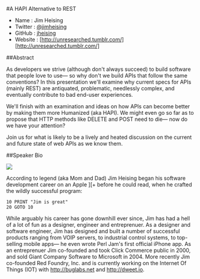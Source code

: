#A HAPI Alternative to REST

* Name      : Jim Heising
* Twitter   : [@jimheising][]
* GitHub    : [jheising][]
* Website   : [http://unresearched.tumblr.com/][http://unresearched.tumblr.com/]

##Abstract

As developers we strive (although don't always succeed) to build software that people love to use— so why don't we build APIs that follow the same conventions? In this presentation we'll examine why current specs for APIs (mainly REST) are antiquated, problematic, needlessly complex, and eventually contribute to bad end-user experiences.

We'll finish with an examination and ideas on how APIs can become better by making them more Humanized (aka HAPI). We might even go so far as to propose that HTTP methods like DELETE and POST need to die— now do we have your attention?

Join us for what is likely to be a lively and heated discussion on the current and future state of web APIs as we know them.

##Speaker Bio

![](https://raw.github.com/cascadiajs/2013.cascadiajs.com/master/images/janedoe.png)

According to legend (aka Mom and Dad) Jim Heising began his software development career on an Apple ][+ before he could read, when he crafted the wildly successful program:

```
10 PRINT "Jim is great"
20 GOTO 10
```

While arguably his career has gone downhill ever since, Jim has had a hell of a lot of fun as a designer, engineer and entreprenuer. As a designer and software engineer, Jim has designed and built a number of successful products ranging from VOIP servers, to industrial control systems, to top-selling mobile apps— he even wrote Perl Jam's first official iPhone app. As an entreprenuer Jim co-founded and took Click Commerce public in 2000, and sold Giant Company Software to Microsoft in 2004. More recently Jim co-founded Red Foundry, Inc. and is currently working on the Internet Of Things (IOT) with http://buglabs.net and http://dweet.io.

[@jimheising]:http://twitter.com/jimheising
[jheising]:http://github.com/jheising
[http://unresearched.tumblr.com/]:http://unresearched.tumblr.com/
